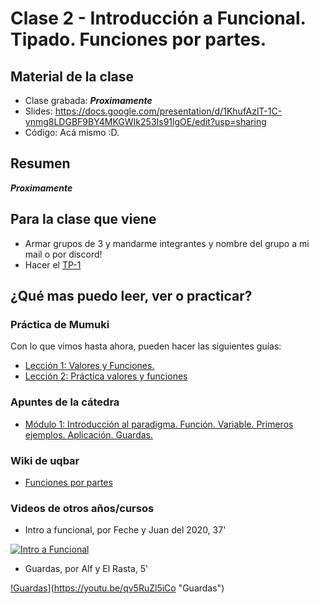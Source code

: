 # Clase 2 - Introducción a Funcional. Tipado. Funciones por partes.

## Material de la clase

- Clase grabada: _**Proximamente**_
- Slides: https://docs.google.com/presentation/d/1KhufAzlT-1C-ynmg8LDGBF9BY4MKGWIk253Is91lgOE/edit?usp=sharing
- Código: Acá mismo :D.

## Resumen

_**Proximamente**_

## Para la clase que viene

- Armar grupos de 3 y mandarme integrantes y nombre del grupo a mi mail o por discord!
- Hacer el [TP-1](https://classroom.github.com/g/qulXkdSR)

## ¿Qué mas puedo leer, ver o practicar?

### Práctica de Mumuki

Con lo que vimos hasta ahora, pueden hacer las siguientes guías:
- [Lección 1: Valores y Funciones.](https://mumuki.io/pdep-utn/lessons/688-programacion-funcional-valores-y-funciones)
- [Lección 2: Práctica valores y funciones](https://mumuki.io/pdep-utn/lessons/689-programacion-funcional-practica-valores-y-funciones)

### Apuntes de la cátedra

- [Módulo 1: Introducción al paradigma. Función. Variable. Primeros ejemplos. Aplicación. Guardas.](https://docs.google.com/document/d/1W5BcOmIJMCylqAjqPw1RzPlujycbvNJueh8-Uyc2fMY/edit)

### Wiki de uqbar

- [Funciones por partes](https://wiki.uqbar.org/wiki/articles/funciones-por-partes.html)

### Videos de otros años/cursos

- Intro a funcional, por Feche y Juan del 2020, 37'

[![Intro a Funcional](https://img.youtube.com/vi/7RXgvJiHKoA/0.jpg)](https://www.youtube.com/watch?v=7RXgvJiHKoA "Intro a Funcional")

- Guardas, por Alf y El Rasta, 5'

[!Guardas](https://img.youtube.com/vi/qv5RuZl5iCo/0.jpg)](https://youtu.be/qv5RuZl5iCo "Guardas")
